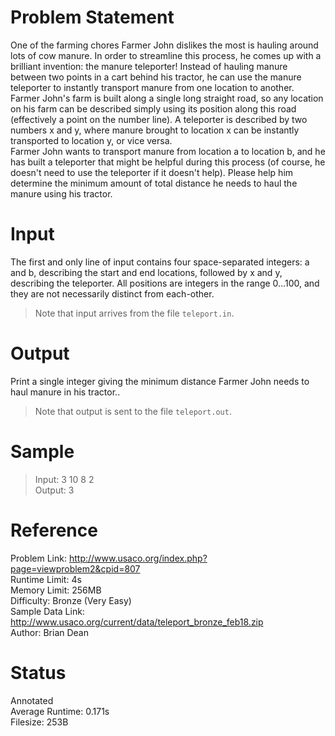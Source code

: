# Problem Statement
One of the farming chores Farmer John dislikes the most is hauling around lots of cow manure. In order to streamline this process, he comes up with a brilliant invention: the manure teleporter! Instead of hauling manure between two points in a cart behind his tractor, he can use the manure teleporter to instantly transport manure from one location to another.<br>
Farmer John's farm is built along a single long straight road, so any location on his farm can be described simply using its position along this road (effectively a point on the number line). A teleporter is described by two numbers x and y, where manure brought to location x can be instantly transported to location y, or vice versa.<br>
Farmer John wants to transport manure from location a to location b, and he has built a teleporter that might be helpful during this process (of course, he doesn't need to use the teleporter if it doesn't help). Please help him determine the minimum amount of total distance he needs to haul the manure using his tractor.

# Input
The first and only line of input contains four space-separated integers: a and b, describing the start and end locations, followed by x and y, describing the teleporter. All positions are integers in the range 0…100, and they are not necessarily distinct from each-other.
> Note that input arrives from the file ```teleport.in```.

# Output
Print a single integer giving the minimum distance Farmer John needs to haul manure in his tractor..
> Note that output is sent to the file ```teleport.out```.

# Sample
> Input: 3 10 8 2<br>
> Output: 3

# Reference
Problem Link: <a href="http://www.usaco.org/index.php?page=viewproblem2&cpid=807">http://www.usaco.org/index.php?page=viewproblem2&cpid=807</a><br>
Runtime Limit: 4s<br>
Memory Limit: 256MB<br>
Difficulty: Bronze (Very Easy)<br>
Sample Data Link: <a href="http://www.usaco.org/current/data/teleport_bronze_feb18.zip">http://www.usaco.org/current/data/teleport_bronze_feb18.zip</a><br>
Author: Brian Dean

# Status
Annotated<br>
Average Runtime: 0.171s<br>
Filesize: 253B
